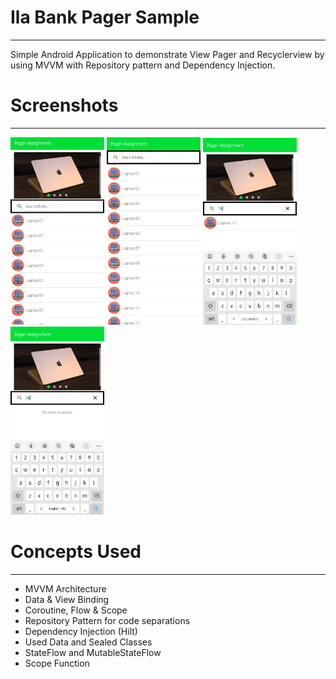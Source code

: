 # Ila Bank Pager Sample
--------------
Simple Android Application to demonstrate View Pager and Recyclerview by using MVVM with Repository pattern and Dependency Injection.

# Screenshots
--------------
<img src="screenshots/01.jpg" alt="splash" title="Dashboard"  width="150" />
<img src="screenshots/02.jpg" alt="splash" title="Dashboard"  width="150" />
<img src="screenshots/03.jpg" alt="splash" title="Dashboard"  width="150" />
<img src="screenshots/04.jpg" alt="splash" title="Dashboard"  width="150" />

# Concepts Used
--------------
* MVVM Architecture
* Data & View Binding
* Coroutine, Flow & Scope
* Repository Pattern for code separations
* Dependency Injection (Hilt)
* Used Data and Sealed Classes
* StateFlow and MutableStateFlow
* Scope Function